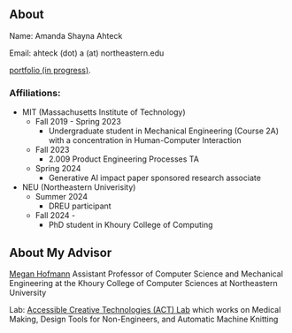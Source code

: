 ## About
Name: Amanda Shayna Ahteck

Email: ahteck (dot) a (at) northeastern.edu

[portfolio (in progress)](https://asahteck.myportfolio.com/).
### Affiliations:

- MIT (Massachusetts Institute of Technology)
  - Fall 2019 - Spring 2023
    - Undergraduate student in Mechanical Engineering (Course 2A) with a concentration in Human-Computer Interaction
  - Fall 2023
    - 2.009 Product Engineering Processes TA
  - Spring 2024
    - Generative AI impact paper sponsored research associate
- NEU (Northeastern Univerisity)
  - Summer 2024
    - DREU participant
  - Fall 2024 -
    - PhD student in Khoury College of Computing

## About My Advisor

[Megan Hofmann](https://www.megan-hofmann.com/)
Assistant Professor of Computer Science and Mechanical Engineering at the Khoury College of Computer Sciences at Northeastern University

Lab: [Accessible Creative Technologies (ACT) Lab](https://actlab.sites.northeastern.edu/research/) which works on Medical Making, Design Tools for Non-Engineers, and Automatic Machine Knitting

